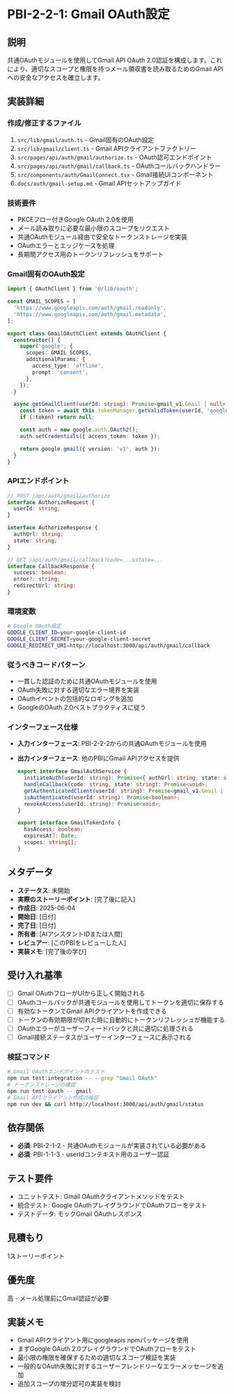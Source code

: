 # PBI-2-2-1: Gmail OAuth設定

## 説明

共通OAuthモジュールを使用してGmail API OAuth
2.0認証を構成します。これにより、適切なスコープと権限を持つメール領収書を読み取るためのGmail
APIへの安全なアクセスを確立します。

## 実装詳細

### 作成/修正するファイル

1. `src/lib/gmail/auth.ts` - Gmail固有のOAuth設定
2. `src/lib/gmail/client.ts` - Gmail APIクライアントファクトリー
3. `src/pages/api/auth/gmail/authorize.ts` - OAuth認可エンドポイント
4. `src/pages/api/auth/gmail/callback.ts` - OAuthコールバックハンドラー
5. `src/components/auth/GmailConnect.tsx` - Gmail接続UIコンポーネント
6. `docs/auth/gmail-setup.md` - Gmail APIセットアップガイド

### 技術要件

- PKCEフロー付きGoogle OAuth 2.0を使用
- メール読み取りに必要な最小限のスコープをリクエスト
- 共通OAuthモジュール経由で安全なトークンストレージを実装
- OAuthエラーとエッジケースを処理
- 長期間アクセス用のトークンリフレッシュをサポート

### Gmail固有のOAuth設定

```typescript
import { OAuthClient } from '@/lib/oauth';

const GMAIL_SCOPES = [
  'https://www.googleapis.com/auth/gmail.readonly',
  'https://www.googleapis.com/auth/gmail.metadata',
];

export class GmailOAuthClient extends OAuthClient {
  constructor() {
    super('google', {
      scopes: GMAIL_SCOPES,
      additionalParams: {
        access_type: 'offline',
        prompt: 'consent',
      },
    });
  }

  async getGmailClient(userId: string): Promise<gmail_v1.Gmail | null> {
    const token = await this.tokenManager.getValidToken(userId, 'google');
    if (!token) return null;

    const auth = new google.auth.OAuth2();
    auth.setCredentials({ access_token: token });

    return google.gmail({ version: 'v1', auth });
  }
}
```

### APIエンドポイント

```typescript
// POST /api/auth/gmail/authorize
interface AuthorizeRequest {
  userId: string;
}

interface AuthorizeResponse {
  authUrl: string;
  state: string;
}

// GET /api/auth/gmail/callback?code=...&state=...
interface CallbackResponse {
  success: boolean;
  error?: string;
  redirectUrl: string;
}
```

### 環境変数

```bash
# Google OAuth設定
GOOGLE_CLIENT_ID=your-google-client-id
GOOGLE_CLIENT_SECRET=your-google-client-secret
GOOGLE_REDIRECT_URI=http://localhost:3000/api/auth/gmail/callback
```

### 従うべきコードパターン

- 一貫した認証のために共通OAuthモジュールを使用
- OAuth失敗に対する適切なエラー境界を実装
- OAuthイベントの包括的なロギングを追加
- GoogleのOAuth 2.0ベストプラクティスに従う

### インターフェース仕様

- **入力インターフェース**: PBI-2-2-2からの共通OAuthモジュールを使用
- **出力インターフェース**: 他のPBIにGmail APIアクセスを提供

  ```typescript
  export interface GmailAuthService {
    initiateAuth(userId: string): Promise<{ authUrl: string; state: string }>;
    handleCallback(code: string, state: string): Promise<void>;
    getAuthenticatedClient(userId: string): Promise<gmail_v1.Gmail | null>;
    isAuthenticated(userId: string): Promise<boolean>;
    revokeAccess(userId: string): Promise<void>;
  }

  export interface GmailTokenInfo {
    hasAccess: boolean;
    expiresAt?: Date;
    scopes: string[];
  }
  ```

## メタデータ

- **ステータス**: 未開始
- **実際のストーリーポイント**: [完了後に記入]
- **作成日**: 2025-06-04
- **開始日**: [日付]
- **完了日**: [日付]
- **所有者**: [AIアシスタントIDまたは人間]
- **レビュアー**: [このPBIをレビューした人]
- **実装メモ**: [完了後の学び]

## 受け入れ基準

- [ ] Gmail OAuthフローがUIから正しく開始される
- [ ] OAuthコールバックが共通モジュールを使用してトークンを適切に保存する
- [ ] 有効なトークンでGmail APIクライアントを作成できる
- [ ] トークンの有効期限が切れた時に自動的にトークンリフレッシュが機能する
- [ ] OAuthエラーがユーザーフィードバックと共に適切に処理される
- [ ] Gmail接続ステータスがユーザーインターフェースに表示される

### 検証コマンド

```bash
# Gmail OAuthエンドポイントのテスト
npm run test:integration -- --grep "Gmail OAuth"
# トークンストレージの確認
npm run test:oauth -- gmail
# Gmail APIクライアント作成の検証
npm run dev && curl http://localhost:3000/api/auth/gmail/status
```

## 依存関係

- **必須**: PBI-2-1-2 - 共通OAuthモジュールが実装されている必要がある
- **必須**: PBI-1-1-3 - userIdコンテキスト用のユーザー認証

## テスト要件

- ユニットテスト: Gmail OAuthクライアントメソッドをテスト
- 統合テスト: Google OAuthプレイグラウンドでOAuthフローをテスト
- テストデータ: モックGmail OAuthレスポンス

## 見積もり

1ストーリーポイント

## 優先度

高 - メール処理前にGmail認証が必要

## 実装メモ

- Gmail APIクライアント用にgoogleapis npmパッケージを使用
- まずGoogle OAuth 2.0プレイグラウンドでOAuthフローをテスト
- 最小限の権限を確保するための適切なスコープ検証を実装
- 一般的なOAuth失敗に対するユーザーフレンドリーなエラーメッセージを追加
- 追加スコープの増分認可の実装を検討

